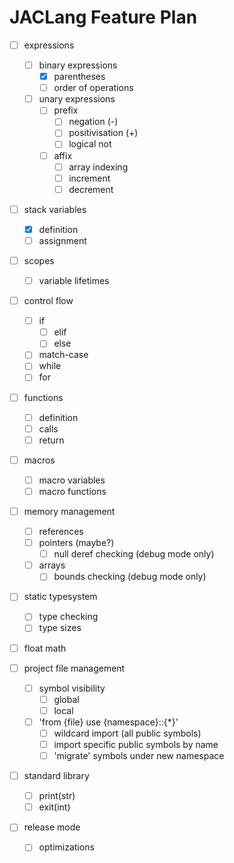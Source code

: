 # JACLang Feature Plan

- [ ] expressions
  - [ ] binary expressions
    - [x] parentheses
    - [ ] order of operations

  - [ ] unary expressions
    - [ ] prefix
      - [ ] negation (-)
      - [ ] positivisation (+)
      - [ ] logical not
    
    - [ ] affix
      - [ ] array indexing
      - [ ] increment
      - [ ] decrement

- [ ] stack variables
  - [x] definition
  - [ ] assignment

- [ ] scopes
  - [ ] variable lifetimes

- [ ] control flow
  - [ ] if
    - [ ] elif
    - [ ] else

  - [ ] match-case
  - [ ] while
  - [ ] for

- [ ] functions
  - [ ] definition
  - [ ] calls
  - [ ] return

- [ ] macros
  - [ ] macro variables
  - [ ] macro functions

- [ ] memory management
  - [ ] references
  - [ ] pointers (maybe?)
    - [ ] null deref checking (debug mode only)

  - [ ] arrays
    - [ ] bounds checking (debug mode only)

- [ ] static typesystem
  - [ ] type checking
  - [ ] type sizes

- [ ] float math

- [ ] project file management
  - [ ] symbol visibility
    - [ ] global
    - [ ] local

  - [ ] 'from {file} use {namespace}::{*}'
    - [ ] wildcard import (all public symbols)
    - [ ] import specific public symbols by name
    - [ ] 'migrate' symbols under new namespace
  
- [ ] standard library
  - [ ] print(str)
  - [ ] exit(int)

- [ ] release mode
  - [ ] optimizations

